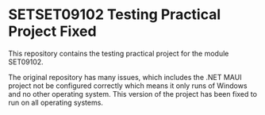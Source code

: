 # SETSET09102 Testing Practical Project Fixed

This repository contains the testing practical project for the module SET09102.

The original repository has many issues, which includes the .NET MAUI project not be configured correctly which means it only runs of Windows and no other operating system. This version of the project has been fixed to run on all operating systems.